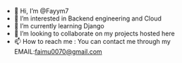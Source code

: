 - 👋 Hi, I’m @Fayym7
- 👀 I’m interested in Backend engineering and Cloud 
- 🌱 I’m currently learning Django
- 💞️ I’m looking to collaborate on my projects hosted here
- 📫 How to reach me : You can contact me through my EMAIL:faimu0070@gmail.com

<!---
Fayym7/Fayym7 is a ✨ special ✨ repository because its `README.md` (this file) appears on your GitHub profile.
You can click the Preview link to take a look at your changes.
--->
